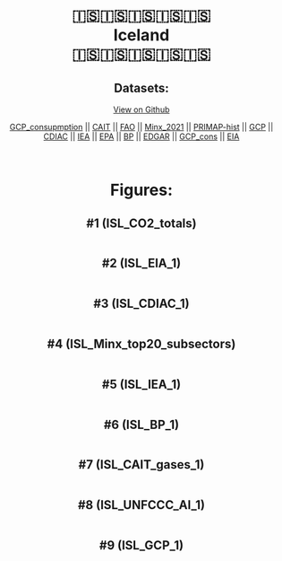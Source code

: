 
<center>
<h1 align="center">
🇮🇸🇮🇸🇮🇸🇮🇸🇮🇸
<br>
Iceland
<br>
🇮🇸🇮🇸🇮🇸🇮🇸🇮🇸
</h1>
<h2>Datasets:</h2>
<p><a href="https://github.com/dquintani/Greenhouse-Data/tree/master/country_data/ISL_Iceland/data">View on Github</a>
<br></p><p><a href="data/ISL_GCP_consupmption.csv">GCP_consupmption</a> || <a href="data/ISL_CAIT.csv">CAIT</a> || <a href="data/ISL_FAO.csv">FAO</a> || <a href="data/ISL_Minx_2021.csv">Minx_2021</a> || <a href="data/ISL_PRIMAP-hist.csv">PRIMAP-hist</a> || <a href="data/ISL_GCP.csv">GCP</a> || <a href="data/ISL_CDIAC.csv">CDIAC</a> || <a href="data/ISL_IEA.csv">IEA</a> || <a href="data/ISL_EPA.csv">EPA</a> || <a href="data/ISL_BP.csv">BP</a> || <a href="data/ISL_EDGAR.csv">EDGAR</a> || <a href="data/ISL_GCP_cons.csv">GCP_cons</a> || <a href="data/ISL_EIA.csv">EIA</a></p><p><br></p>
<h1>Figures:</h1><h2>#1 (ISL_CO2_totals)</h2>
<p><img alt="" src="figures/ISL_CO2_totals.png" /></p><h2>#2 (ISL_EIA_1)</h2>
<p><img alt="" src="figures/ISL_EIA_1.png" /></p><h2>#3 (ISL_CDIAC_1)</h2>
<p><img alt="" src="figures/ISL_CDIAC_1.png" /></p><h2>#4 (ISL_Minx_top20_subsectors)</h2>
<p><img alt="" src="figures/ISL_Minx_top20_subsectors.png" /></p><h2>#5 (ISL_IEA_1)</h2>
<p><img alt="" src="figures/ISL_IEA_1.png" /></p><h2>#6 (ISL_BP_1)</h2>
<p><img alt="" src="figures/ISL_BP_1.png" /></p><h2>#7 (ISL_CAIT_gases_1)</h2>
<p><img alt="" src="figures/ISL_CAIT_gases_1.png" /></p><h2>#8 (ISL_UNFCCC_AI_1)</h2>
<p><img alt="" src="figures/ISL_UNFCCC_AI_1.png" /></p><h2>#9 (ISL_GCP_1)</h2>
<p><img alt="" src="figures/ISL_GCP_1.png" /></p>